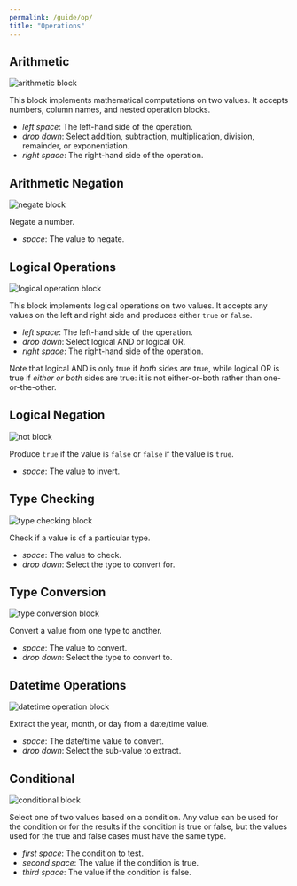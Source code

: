 ```yaml
---
permalink: /guide/op/
title: "Operations"
---
```


## Arithmetic

<img class="block" src="{{page.permalink | append: 'arithmetic.png' | relative_url}}" alt="arithmetic block"/>

This block implements mathematical computations on two values.
It accepts numbers, column names, and nested operation blocks.

- *left space*: The left-hand side of the operation.
- *drop down*: Select addition, subtraction, multiplication, division, remainder, or exponentiation.
- *right space*: The right-hand side of the operation.

## Arithmetic Negation

<img class="block" src="{{page.permalink | append: 'negate.png' | relative_url}}" alt="negate block"/>

Negate a number.

- *space*: The value to negate.

## Logical Operations

<img class="block" src="{{page.permalink | append: 'logical_op.png' | relative_url}}" alt="logical operation block"/>

This block implements logical operations on two values.
It accepts any values on the left and right side
and produces either `true` or `false`.

- *left space*: The left-hand side of the operation.
- *drop down*: Select logical AND or logical OR.
- *right space*: The right-hand side of the operation.

Note that logical AND is only true if *both* sides are true,
while logical OR is true if *either or both* sides are true:
it is not either-or-both rather than one-or-the-other.

## Logical Negation

<img class="block" src="{{page.permalink | append: 'not.png' | relative_url}}" alt="not block"/>

Produce `true` if the value is `false` or `false` if the value is `true`.

- *space*: The value to invert.

## Type Checking

<img class="block" src="{{page.permalink | append: 'type_check.png' | relative_url}}" alt="type checking block"/>

Check if a value is of a particular type.

- *space*: The value to check.
- *drop down*: Select the type to convert for.

## Type Conversion

<img class="block" src="{{page.permalink | append: 'type_convert.png' | relative_url}}" alt="type conversion block"/>

Convert a value from one type to another.

- *space*: The value to convert.
- *drop down*: Select the type to convert to.

## Datetime Operations

<img class="block" src="{{page.permalink | append: 'datetime_op.png' | relative_url}}" alt="datetime operation block"/>

Extract the year, month, or day from a date/time value.

- *space*: The date/time value to convert.
- *drop down*: Select the sub-value to extract.

## Conditional

<img class="block" src="{{page.permalink | append: 'conditional.png' | relative_url}}" alt="conditional block"/>

Select one of two values based on a condition.
Any value can be used for the condition or for the results if the condition is true or false,
but the values used for the true and false cases must have the same type.

- *first space*: The condition to test.
- *second space*: The value if the condition is true.
- *third space*: The value if the condition is false.
